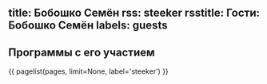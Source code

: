 title: Бобошко Семён
rss: steeker
rsstitle: Гости: Бобошко Семён
labels: guests
---

## Программы с его участием

{{ pagelist(pages, limit=None, label='steeker') }}
